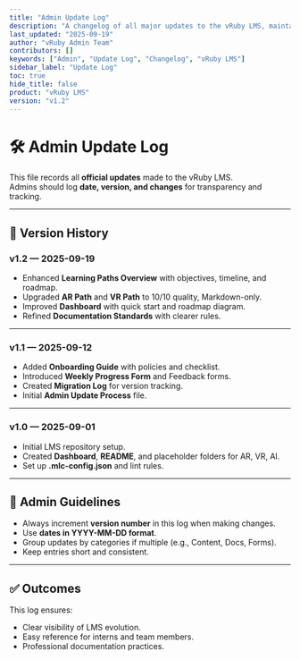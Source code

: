 ```yaml
---
title: "Admin Update Log"
description: "A changelog of all major updates to the vRuby LMS, maintained by admins."
last_updated: "2025-09-19"
author: "vRuby Admin Team"
contributors: []
keywords: ["Admin", "Update Log", "Changelog", "vRuby LMS"]
sidebar_label: "Update Log"
toc: true
hide_title: false
product: "vRuby LMS"
version: "v1.2"
---
```


# 🛠️ Admin Update Log

This file records all **official updates** made to the vRuby LMS.  
Admins should log **date, version, and changes** for transparency and tracking.

---

## 📅 Version History

### v1.2 — 2025-09-19
- Enhanced **Learning Paths Overview** with objectives, timeline, and roadmap.  
- Upgraded **AR Path** and **VR Path** to 10/10 quality, Markdown-only.  
- Improved **Dashboard** with quick start and roadmap diagram.  
- Refined **Documentation Standards** with clearer rules.  

---

### v1.1 — 2025-09-12
- Added **Onboarding Guide** with policies and checklist.  
- Introduced **Weekly Progress Form** and Feedback forms.  
- Created **Migration Log** for version tracking.  
- Initial **Admin Update Process** file.  

---

### v1.0 — 2025-09-01
- Initial LMS repository setup.  
- Created **Dashboard**, **README**, and placeholder folders for AR, VR, AI.  
- Set up **.mlc-config.json** and lint rules.  

---

## 📝 Admin Guidelines
- Always increment **version number** in this log when making changes.  
- Use **dates in YYYY-MM-DD format**.  
- Group updates by categories if multiple (e.g., Content, Docs, Forms).  
- Keep entries short and consistent.  

---

## ✅ Outcomes
This log ensures:
- Clear visibility of LMS evolution.  
- Easy reference for interns and team members.  
- Professional documentation practices.  
